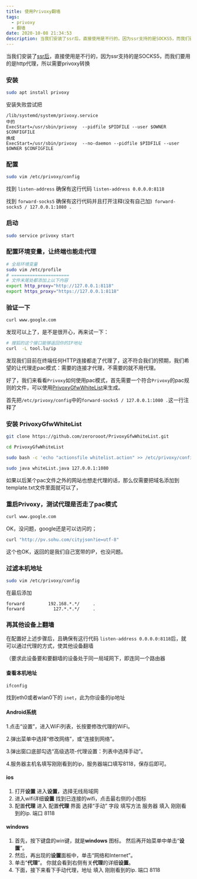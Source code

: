 ```yaml
---
title: 使用Privoxy翻墙
tags:
  - privoxy
  - 翻墙
date: 2020-10-08 21:34:53
description: 当我们安装了ssr后，直接使用是不行的，因为ssr支持的是SOCKS5，而我们要用的是http代理，所以需要privoxy转换
---
```

当我们安装了[ssr后](https://zerorooot.github.io/2020/10/08/Debian-Ubuntu-%E5%AE%89%E8%A3%85-ssr/)，直接使用是不行的，因为ssr支持的是SOCKS5，而我们要用的是http代理，所以需要privoxy转换

### 安装

```bash
sudo apt install privoxy
```



安装失败尝试把

```
/lib/systemd/system/privoxy.service
中的
ExecStart=/usr/sbin/privoxy  --pidfile $PIDFILE --user $OWNER $CONFIGFILE
换成
ExecStart=/usr/sbin/privoxy  --no-daemon --pidfile $PIDFILE --user $OWNER $CONFIGFILE
```

### 配置

```bash
sudo vim /etc/privoxy/config
```

找到 `listen-address` 确保有这行代码 `listen-address 0.0.0.0:8118`

找到 `forward-socks5` 确保有这行代码并且打开注释(没有自己加)` forward-socks5 / 127.0.0.1:1080 .`



### 启动

```bash
sudo service privoxy start
```



### 配置环境变量，让终端也能走代理

```bash
# 全局环境变量
sudo vim /etc/profile
# ======================
# 文件末尾处都添加上以下内容
export http_proxy="http://127.0.0.1:8118"
export https_proxy="https://127.0.0.1:8118"
```



### 验证一下

```bash
curl www.google.com
```

发现可以上了，是不是很开心，再来试一下：

```bash
# 搜狐的这个接口能够返回你的IP地址
curl  -L tool.lu/ip
```

发现我们目前在终端任何HTTP连接都走了代理了，这不符合我们的预期，我们希望的让代理走pac模式：需要的连接才代理，不需要的就不用代理。

好了，我们来看看`Privoxy`如何使用pac模式，首先需要一个符合`Privoxy`的pac规则的文件，可以使用[PrivoxyGfwWhiteList](https://github.com/zerorooot/PrivoxyGfwWhiteList)来生成。

首先把`/etc/privoxy/config`中的`forward-socks5 / 127.0.0.1:1080 .`这一行注释了

### 安装 PrivoxyGfwWhiteList

```bash
git clone https://github.com/zerorooot/PrivoxyGfwWhiteList.git

cd PrivoxyGfwWhiteList

sudo bash -c 'echo "actionsfile whitelist.action" >> /etc/privoxy/config'

sudo java whiteList.java 127.0.0.1:1080
```



如果以后某个pac文件之外的网站也想走代理的话，那么仅需要把域名添加到template.txt文件里面就可以了，



### 重启Privoxy，测试代理是否走了pac模式

```bash
curl www.google.com
```

OK，没问题，google还是可以访问的；

```bash
curl "http://pv.sohu.com/cityjson?ie=utf-8"
```

这个也OK，返回的是我们自己宽带的IP，也没问题。



### 过滤本机地址

```bash
sudo vim /etc/privoxy/config
```

在最后添加

```
forward         192.168.*.*/     .
forward           127.*.*.*/     .
```



### 再其他设备上翻墙

在配置好上述步骤后，且确保有这行代码 `listen-address 0.0.0.0:8118`后，就可以通过代理的方式，使其他设备翻墙

（要求此设备要和要翻墙的设备处于同一局域网下，即连同一个路由器

#### 查看本机地址

```bash
ifconfig
```

找到eth0或者wlan0下的 `inet`，此为你设备的ip地址

#### Android系统

1.点击“设置”，进入WiFi列表，长按要修改代理的WiFi。

2.弹出菜单中选择“修改网络”，或“连接到网络”。 

3.弹出窗口底部勾选“高级选项-代理设置：列表中选择手动”。 

4.服务器主机名填写刚刚看到的ip，服务器端口填写8118，保存后即可。

#### ios

1. 打开**设置** 进入**设置**，选择无线局域网
2. 进入wifi详细**设置** 找到已连接的wifi，点击最右侧的小图标
3. 配置**代理** 进入 配置**代理** 界面 选择“手动” 字段 填写方法 服务器 填入 刚刚看到的ip. 端口 8118

#### windows

1. 首先，按下键盘的win键，就是**windows** 图标。 然后再开始菜单中单击“**设置**”。
2. 然后，再出现的**设置**面板中，单击“网络和Internet”。
3. 单击“**代理**”。 你就会看到右侧有关**代理**的详细**设置**。
4. 下面，接下来看下手动代理，地址 填入 刚刚看到的ip. 端口 8118